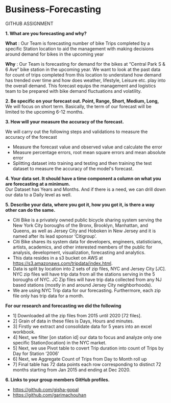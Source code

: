 # Business-Forecasting

GITHUB ASSIGNMENT

**1. What are you forecasting and why?**

**What** : Our Team is forecasting number of bike Trips completed by a specific Station location to aid the management with making decisions around demand for bikes in the upcoming year

**Why** : Our Team is forecasting for demand for the bikes at “Central Park S & 6 Ave” bike station in the upcoming year. We want to look at the past data for count of trips completed from this location to understand how demand has trended over time and how does weather, lifestyle, Leisure etc. play into the overall demand. This forecast equips the management and logistics team to be prepared with bike demand fluctuations and volatility. 

**2. Be specific on your forecast out. Point, Range, Short, Medium, Long,**\
     We will focus on short term. Basically, the term of our forecast will be limited to the upcoming 6-12 months.

**3. How will your measure the accuracy of the forecast.**

We will carry out the following steps and validations to measure the accuracy of the forecast
* Measure the forecast value and observed value and calculate the error
* Measure percentage errors, root mean square errors and mean absolute error
* Splitting dataset into training and testing and then training the test dataset to measure the accuracy of the model's forecast.


**4. Your data set. It should have a time component a column on what you are forecasting at a minimum.**\
Our Dataset has Years and Months. And if there is a need, we can drill down our data to a Daily level as well.

**5. Describe your data, where you got it, how you got it, is there a way other can do the same.**

* Citi Bike is a privately owned public bicycle sharing system serving the New York City boroughs of the Bronx, Brooklyn, Manhattan, and Queens, as well as Jersey City and Hoboken in New Jersey and it is named after its lead sponsor ‘Citigroup’.
* Citi Bike shares its system data for developers, engineers, statisticians, artists, academics, and other interested members of the public for analysis, development, visualization, forecasting and analytics.
* This data resides in a s3 bucket on AWS at https://s3.amazonaws.com/tripdata/index.html.
* Data is split by location into 2 sets of zip files, NYC and Jersey City [JC]. NYC zip files will have trip data from all the stations serving in the 5 boroughs of NYC. JC Zip files will have trip data collected from any NJ based stations (mostly in and around Jersey City neighborhoods).
* We are using NYC Trip data for our forecasting. Furthermore, each zip file only has trip data for a month. 

**For our research and forecasting we did the following**

* 1] Downloaded all the zip files from 2015 until 2020 [72 files].
* 2] Grain of data in these files is Days, Hours and minutes.
* 3] Firstly we extract and consolidate data for 5 years into an excel workbook.
* 4] Next, we filter [on station id] our data to focus and analyze only one specific Station(location) in the NYC market.
* 5] Next, we use Pivot table to covert Trip duration into count of Trips by Day for Station ‘2006’
* 6] Next, we Aggregate Count of Trips from Day to Month roll up
* 7] Final table has 72 data points each row corresponding to distinct 72 months starting from Jan 2015 and ending at Dec 2020.

**6. Links to your group members GitHub profiles.**

* https://github.com/gisha-gopal
* https://github.com/garimachouhan


